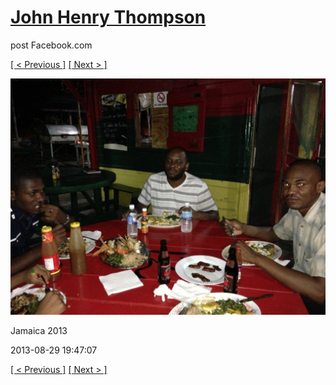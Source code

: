# [John Henry Thompson](../README.md)
post Facebook.com

[[ < Previous ]](2013-08-29-23.md) [[ Next > ]](2013-08-29-25.md)

[![](../media/2013-08-29/Jamaica-2035.jpg)](../README.md)

Jamaica 2013

2013-08-29 19:47:07

[[ < Previous ]](2013-08-29-23.md) [[ Next > ]](2013-08-29-25.md)